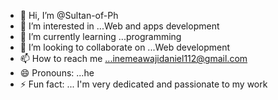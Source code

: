 - 👋 Hi, I’m @Sultan-of-Ph
- 👀 I’m interested in ...Web and apps development 
- 🌱 I’m currently learning ...programming 
- 💞️ I’m looking to collaborate on ...Web development 
- 📫 How to reach me ...inemeawajidaniel112@gmail.com 
- 😄 Pronouns: ...he
- ⚡ Fun fact: ...
I'm very dedicated and passionate to my work
<!---
Sultan-of-Ph/Sultan-of-Ph is a ✨ special ✨ repository because its `README.md` (this file) appears on your GitHub profile.
You can click the Preview link to take a look at your changes.
--->
